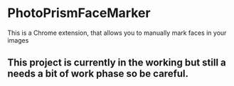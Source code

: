 # PhotoPrismFaceMarker

This is a Chrome extension, that allows you to manually mark faces in your images

## This project is currently in the working but still a needs a bit of work phase so be careful.

